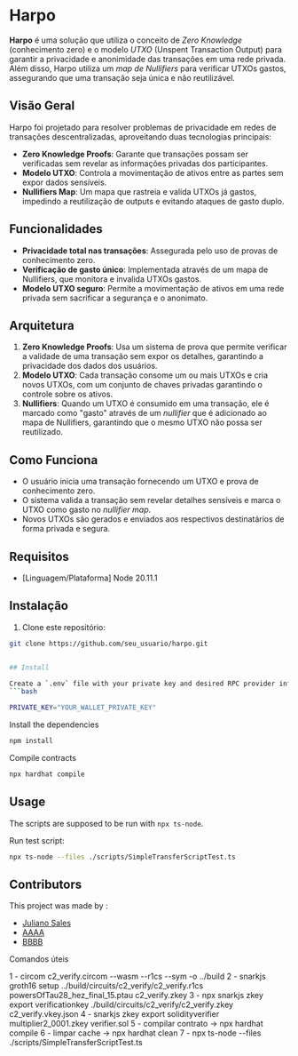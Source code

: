 # Harpo

**Harpo** é uma solução que utiliza o conceito de *Zero Knowledge* (conhecimento zero) e o modelo *UTXO* (Unspent Transaction Output) para garantir a privacidade e anonimidade das transações em uma rede privada. Além disso, Harpo utiliza um *map de Nullifiers* para verificar UTXOs gastos, assegurando que uma transação seja única e não reutilizável.

## Visão Geral

Harpo foi projetado para resolver problemas de privacidade em redes de transações descentralizadas, aproveitando duas tecnologias principais:

- **Zero Knowledge Proofs**: Garante que transações possam ser verificadas sem revelar as informações privadas dos participantes.
- **Modelo UTXO**: Controla a movimentação de ativos entre as partes sem expor dados sensíveis.
- **Nullifiers Map**: Um mapa que rastreia e valida UTXOs já gastos, impedindo a reutilização de outputs e evitando ataques de gasto duplo.

## Funcionalidades

- **Privacidade total nas transações**: Assegurada pelo uso de provas de conhecimento zero.
- **Verificação de gasto único**: Implementada através de um mapa de Nullifiers, que monitora e invalida UTXOs gastos.
- **Modelo UTXO seguro**: Permite a movimentação de ativos em uma rede privada sem sacrificar a segurança e o anonimato.
  
## Arquitetura

1. **Zero Knowledge Proofs**: Usa um sistema de prova que permite verificar a validade de uma transação sem expor os detalhes, garantindo a privacidade dos dados dos usuários.
2. **Modelo UTXO**: Cada transação consome um ou mais UTXOs e cria novos UTXOs, com um conjunto de chaves privadas garantindo o controle sobre os ativos.
3. **Nullifiers**: Quando um UTXO é consumido em uma transação, ele é marcado como "gasto" através de um *nullifier* que é adicionado ao mapa de Nullifiers, garantindo que o mesmo UTXO não possa ser reutilizado.

## Como Funciona

- O usuário inicia uma transação fornecendo um UTXO e prova de conhecimento zero.
- O sistema valida a transação sem revelar detalhes sensíveis e marca o UTXO como gasto no *nullifier map*.
- Novos UTXOs são gerados e enviados aos respectivos destinatários de forma privada e segura.

## Requisitos

- [Linguagem/Plataforma] Node 20.11.1

## Instalação

1. Clone este repositório:

```bash
git clone https://github.com/seu_usuario/harpo.git


## Install

Create a `.env` file with your private key and desired RPC provider information:
```bash

PRIVATE_KEY="YOUR_WALLET_PRIVATE_KEY"
```

Install the dependencies
```bash
npm install
```

Compile contracts
```bash
npx hardhat compile
```

## Usage
The scripts are supposed to be run with `npx ts-node`. 

Run test script:
```bash
npx ts-node --files ./scripts/SimpleTransferScriptTest.ts 
```

## Contributors
This project was made by : 
- [Juliano Sales](https://github.com/tzdesing)
- [AAAA](https://github.com/AAAA)
- [BBBB](https://github.com/BBBB)

Comandos úteis

1 - circom c2_verify.circom --wasm --r1cs --sym -o ../build
2 - snarkjs groth16 setup ../build/circuits/c2_verify/c2_verify.r1cs powersOfTau28_hez_final_15.ptau c2_verify.zkey
3 - npx snarkjs zkey export verificationkey ./build/circuits/c2_verify/c2_verify.zkey c2_verify.vkey.json
4 - snarkjs zkey export solidityverifier multiplier2_0001.zkey verifier.sol
5 - compilar contrato -> npx hardhat compile
6 - limpar cache -> npx hardhat clean
7 - npx ts-node --files ./scripts/SimpleTransferScriptTest.ts
